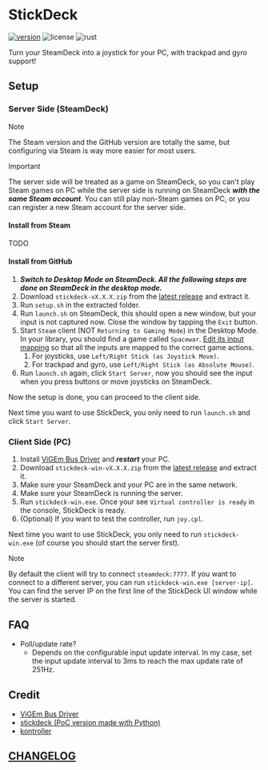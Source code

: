 # StickDeck

[![version](https://img.shields.io/github/v/tag/DiscreteTom/stickdeck-rs?label=release&style=flat-square)](https://github.com/DiscreteTom/stickdeck-rs/releases/latest)
![license](https://img.shields.io/github/license/DiscreteTom/stickdeck-rs?style=flat-square)
![rust](https://img.shields.io/badge/built_with-rust-DEA584?style=flat-square)

Turn your SteamDeck into a joystick for your PC, with trackpad and gyro support!

## Setup

### Server Side (SteamDeck)

> [!NOTE]
> The Steam version and the GitHub version are totally the same,
> but configuring via Steam is way more easier for most users.

> [!IMPORTANT]
> The server side will be treated as a game on SteamDeck, so you can't play Steam games on PC while the server side is running on SteamDeck **_with the same Steam account_**. You can still play non-Steam games on PC, or you can register a new Steam account for the server side.

#### Install from Steam

TODO

#### Install from GitHub

1. **_Switch to Desktop Mode on SteamDeck. All the following steps are done on SteamDeck in the desktop mode._**
2. Download `stickdeck-vX.X.X.zip` from the [latest release](https://github.com/DiscreteTom/stickdeck-rs/releases/latest) and extract it.
3. Run `setup.sh` in the extracted folder.
4. Run `launch.sh` on SteamDeck, this should open a new window, but your input is not captured now. Close the window by tapping the `Exit` button.
5. Start `Steam` client (NOT `Returning to Gaming Mode`) in the Desktop Mode. In your library, you should find a game called `Spacewar`. [Edit its input mapping](https://partner.steamgames.com/doc/features/steam_controller/getting_started_for_devs#14) so that all the inputs are mapped to the correct game actions.
   1. For joysticks, use `Left/Right Stick (as Joystick Move)`.
   2. For trackpad and gyro, use `Left/Right Stick (as Absolute Mouse)`.
6. Run `launch.sh` again, click `Start Server`, now you should see the input when you press buttons or move joysticks on SteamDeck.

Now the setup is done, you can proceed to the client side.

Next time you want to use StickDeck, you only need to run `launch.sh` and click `Start Server`.

### Client Side (PC)

1. Install [ViGEm Bus Driver](https://github.com/nefarius/ViGEmBus) and **_restart_** your PC.
2. Download `stickdeck-win-vX.X.X.zip` from the [latest release](https://github.com/DiscreteTom/stickdeck-rs/releases/latest) and extract it.
3. Make sure your SteamDeck and your PC are in the same network.
4. Make sure your SteamDeck is running the server.
5. Run `stickdeck-win.exe`. Once your see `Virtual controller is ready` in the console, StickDeck is ready.
6. (Optional) If you want to test the controller, run `joy.cpl`.

Next time you want to use StickDeck, you only need to run `stickdeck-win.exe` (of course you should start the server first).

> [!NOTE]
> By default the client will try to connect `steamdeck:7777`. If you want to connect to a different server, you can run `stickdeck-win.exe [server-ip]`.
> You can find the server IP on the first line of the StickDeck UI window while the server is started.

## FAQ

- Poll/update rate?
  - Depends on the configurable input update interval. In my case, set the input update interval to 3ms to reach the max update rate of 251Hz.

## Credit

- [ViGEm Bus Driver](https://github.com/nefarius/ViGEmBus)
- [stickdeck (PoC version made with Python)](https://github.com/DiscreteTom/stickdeck)
- [kontroller](https://github.com/DiscreteTom/kontroller/)

## [CHANGELOG](./CHANGELOG.md)
